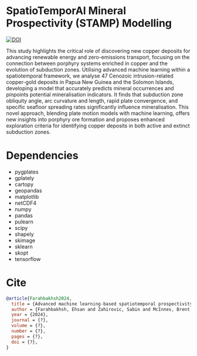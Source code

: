 # SpatioTemporAl Mineral Prospectivity (STAMP) Modelling

[![DOI](https://zenodo.org/badge/587157997.svg)](https://zenodo.org/doi/10.5281/zenodo.10976576)

This study highlights the critical role of discovering new copper deposits for advancing renewable energy and zero-emissions transport, focusing on the connection between porphyry systems enriched in copper and the evolution of subduction zones. Utilising advanced machine learning within a spatiotemporal framework, we analyse 47 Cenozoic intrusion-related copper-gold deposits in Papua New Guinea and the Solomon Islands, developing a model that accurately predicts mineral occurrences and pinpoints potential mineralisation indicators. It finds that subduction zone obliquity angle, arc curvature and length, rapid plate convergence, and specific seafloor spreading rates significantly influence mineralisation. This novel approach, blending plate motion models with machine learning, offers new insights into porphyry ore formation and proposes enhanced exploration criteria for identifying copper deposits in both active and extinct subduction zones.

# Dependencies

- pygplates
- gplately
- cartopy
- geopandas
- matplotlib
- netCDF4
- numpy
- pandas
- pulearn
- scipy
- shapely
- skimage
- sklearn
- skopt
- tensorflow

# Cite

```bib
@article{Farahbakhsh2024,
  title = {Advanced machine learning-based spatiotemporal prospectivity modelling of porphyry systems in Papua New Guinea and the Solomon Islands region},
  author = {Farahbakhsh, Ehsan and Zahirovic, Sabin and McInnes, Brent I. A. and Polanco, Sara and Kohlmann, Fabian and Seton, Maria and M{\"u}ller, R. Dietmar},
  year = {2024},
  journal = {?},
  volume = {?},
  number = {?},
  pages = {?},
  doi = {?},
}
```
